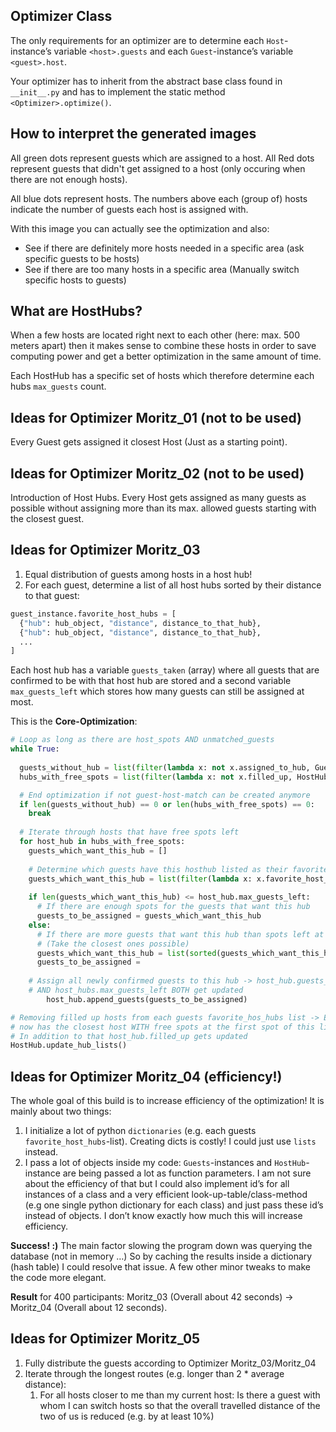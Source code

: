 ## Optimizer Class

The only requirements for an optimizer are to determine each `Host`-instance’s variable `<host>.guests` and each `Guest`-instance’s variable `<guest>.host`.

Your optimizer has to inherit from the abstract base class found in `__init__.py` and has to implement the static method `<Optimizer>.optimize()`.



## How to interpret the generated images

All green dots represent guests which are assigned to a host. All Red dots represent guests that didn't get assigned to a host (only occuring when there are not enough hosts).

All blue dots represent hosts. The numbers above each (group of) hosts indicate the number of guests each host is assigned with.

With this image you can actually see the optimization and also:
* See if there are definitely more hosts needed in a specific area (ask specific guests to be hosts)
* See if there are too many hosts in a specific area (Manually switch specific hosts to guests)


## What are HostHubs?



When a few hosts are located right next to each other (here: max. 500 meters apart) then it makes sense to combine these hosts in order to save computing power and get a better optimization in the same amount of time.

Each HostHub has a specific set of hosts which therefore determine each hubs `max_guests` count.



## Ideas for Optimizer Moritz_01 (not to be used)

Every Guest gets assigned it closest Host (Just as a starting point).



## Ideas for Optimizer Moritz_02 (not to be used)

Introduction of Host Hubs. Every Host gets assigned as many guests as possible without assigning more than its max. allowed guests starting with the closest guest. 



## Ideas for Optimizer Moritz_03

1. Equal distribution of guests among hosts in a host hub!
2. For each guest, determine a list of all host hubs sorted by their distance to that guest:

```python
guest_instance.favorite_host_hubs = [
  {"hub": hub_object, "distance", distance_to_that_hub},
  {"hub": hub_object, "distance", distance_to_that_hub},
  ...
]
```



Each host hub has a variable `guests_taken` (array) where all guests that are confirmed to be with that host hub are stored and a second variable `max_guests_left` which stores how many guests can still be assigned at most.



This is the **Core-Optimization**:

```python
# Loop as long as there are host_spots AND unmatched_guests
while True:
	
  guests_without_hub = list(filter(lambda x: not x.assigned_to_hub, Guest.instances))
  hubs_with_free_spots = list(filter(lambda x: not x.filled_up, HostHub.instances))

  # End optimization if not guest-host-match can be created anymore
  if len(guests_without_hub) == 0 or len(hubs_with_free_spots) == 0:
    break
	
  # Iterate through hosts that have free spots left
  for host_hub in hubs_with_free_spots:
  	guests_which_want_this_hub = []
    
    # Determine which guests have this hosthub listed as their favorite one
    guests_which_want_this_hub = list(filter(lambda x: x.favorite_host_hub() == 									host_hub, guests_without_hub))
    
    if len(guests_which_want_this_hub) <= host_hub.max_guests_left:
      # If there are enough spots for the guests that want this hub
      guests_to_be_assigned = guests_which_want_this_hub
    else:
      # If there are more guests that want this hub than spots left at this hub
      # (Take the closest ones possible)
      guests_which_want_this_hub = list(sorted(guests_which_want_this_hub, 												key=lambda x: x.favorite_host_hub_distance()))
      guests_to_be_assigned = 																																		guests_which_want_this_hub[0:host_hub.max_guests_left]
		
    # Assign all newly confirmed guests to this hub -> host_hub.guests_taken 	
    # AND host_hubs.max_guests_left BOTH get updated
		host_hub.append_guests(guests_to_be_assigned)

# Removing filled up hosts from each guests favorite_hos_hubs list -> Every Guest 
# now has the closest host WITH free spots at the first spot of this list
# In addition to that host_hub.filled_up gets updated
HostHub.update_hub_lists()
```



## Ideas for Optimizer Moritz_04 (efficiency!)

The whole goal of this build is to increase efficiency of the optimization! It is mainly about two things:

1. I initialize a lot of python `dictionaries` (e.g. each guests `favorite_host_hubs`-list). Creating dicts is costly! I could just use `lists` instead.
2. I pass a lot of objects inside my code: `Guests`-instances and `HostHub`-instance are being passed a lot as function parameters. I am not sure about the efficiency of that but I could also implement id’s for all instances of a class and a very efficient look-up-table/class-method (e.g one single python dictionary for each class) and just pass these id’s instead of objects. I don’t know exactly how much this will increase efficiency.

**Success! :)** The main factor slowing the program down was querying the database (not in memory …) So by caching the results inside a dictionary (hash table) I could resolve that issue. A few other minor tweaks to make the code more elegant.

**Result** for 400 participants: Moritz_03 (Overall about 42 seconds) -> Moritz_04 (Overall about 12 seconds).



## Ideas for Optimizer Moritz_05

1. Fully distribute the guests according to Optimizer Moritz_03/Moritz_04
2. Iterate through the longest routes (e.g. longer than 2 * average distance):
    1. For all hosts closer to me than my current host: Is there a guest with whom I can switch hosts so that the overall travelled distance of the two of us is reduced (e.g. by at least 10%)






